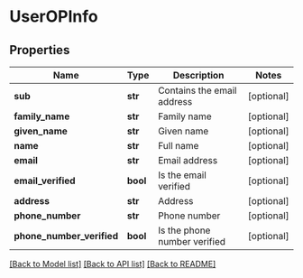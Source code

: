 # UserOPInfo

## Properties
Name | Type | Description | Notes
------------ | ------------- | ------------- | -------------
**sub** | **str** | Contains the email address | [optional] 
**family_name** | **str** | Family name | [optional] 
**given_name** | **str** | Given name | [optional] 
**name** | **str** | Full name | [optional] 
**email** | **str** | Email address | [optional] 
**email_verified** | **bool** | Is the email verified | [optional] 
**address** | **str** | Address | [optional] 
**phone_number** | **str** | Phone number | [optional] 
**phone_number_verified** | **bool** | Is the phone number verified | [optional] 

[[Back to Model list]](../README.md#documentation-for-models) [[Back to API list]](../README.md#documentation-for-api-endpoints) [[Back to README]](../README.md)

